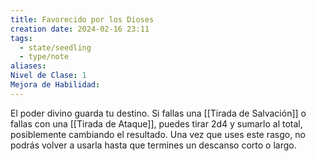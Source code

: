 ```yaml
---
title: Favorecido por los Dioses
creation date: 2024-02-16 23:11
tags:
  - state/seedling
  - type/note
aliases: 
Nivel de Clase: 1
Mejora de Habilidad:
---
```

El poder divino guarda tu destino. Si fallas una [[Tirada de Salvación]] o fallas con una [[Tirada de Ataque]], puedes tirar 2d4 y sumarlo al total, posiblemente cambiando el resultado. Una vez que uses este rasgo, no podrás volver a usarla hasta que termines un descanso corto o largo.

